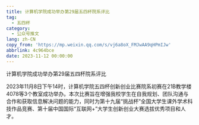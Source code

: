 ```yaml
---
title: 计算机学院成功举办第29届五四杯院系评比
tag:
  - 五四杯
category:
  - 公众号推文
lang: zh-CN
copy_from: 'https://mp.weixin.qq.com/s/vj6a8oX_FMJwAA9qHPmIJw'
abbrlink: 4c964bce
date: 2023-11-12 00:00:00
---
```


计算机学院成功举办第29届五四杯院系评比

<!--more-->

2023年11月8日下午14时，计算机学院五四杯创新创业比赛院系初赛在21B教学楼4078等3个教室成功举办。本次比赛旨在增强我校学生在自我规划、团队沟通与合作和获取信息解决问题的能力，同时为第十九届“挑战杯”全国大学生课外学术科技作品竞赛、第十届中国国际“互联网+”大学生创新创业大赛选拔优秀项目和人才。